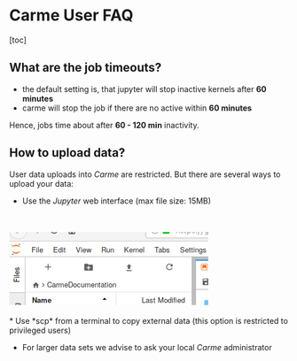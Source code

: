 
# Carme User FAQ

[toc]

## What are the job timeouts? 

* the default setting is, that jupyter will stop inactive kernels after **60 minutes**
* carme will stop the job if there are no active within **60 minutes**

Hence, jobs time about after **60 - 120 min** inactivity.

## How to upload data?

User data uploads into *Carme* are restricted. But there are several ways to upload your data:

* Use the *Jupyter* web interface (max file size: 15MB)
<br>
<br>
<img src="Images/carme_upload.png">
<br>
<br>
* Use *scp* from a terminal to copy external data (this option is restricted to privileged users)

* For larger data sets we advise to ask your local *Carme* administrator

